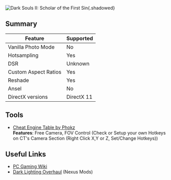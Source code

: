 ![Dark Souls II: Scholar of the First Sin](Images\ds2sotfs_header.png "Shot by ItsYFP"){.shadowed}

## Summary

Feature | Supported
--|--
Vanilla Photo Mode | No
Hotsampling | Yes
DSR | Unknown
Custom Aspect Ratios | Yes
Reshade | Yes 
Ansel | No
DirectX versions | DirectX 11
 
## Tools

* [Cheat Engine Table by Phokz](..\CheatTables\DarkSoulsII_SotfS_Phokz.CT)  
**Features**: Free Camera, FOV Control (Check or Setup your own Hotkeys on CT's Camera Section (Right Click X,Y or Z, Set/Change Hotkeys)) 

## Useful Links

* [PC Gaming Wiki](https://pcgamingwiki.com/wiki/Dark_Souls_II:_Scholar_of_the_First_Sin)
* [Dark Lighting Overhaul](https://www.nexusmods.com/darksouls2/mods/996/) (Nexus Mods)
